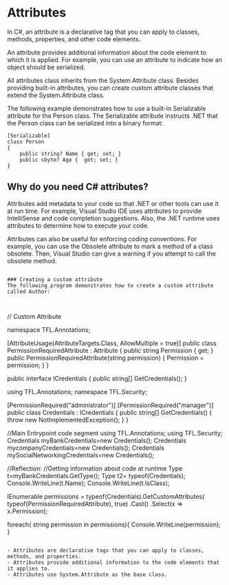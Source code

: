 # Attributes
In C#, an attribute is a declarative tag that you can apply to classes, methods, properties, and other code elements.

An attribute provides additional information about the code element to which it is applied. For example, you can use an attribute to indicate how an object should be serialized.

All attributes class inherits from the System.Attribute class. Besides providing built-in attributes, you can create custom attribute classes that extend the System.Attribute class.

The following example demonstrates how to use a built-in Serializable attribute for the Person class. The Serializable attribute instructs .NET that the Person class can be serialized into a binary format:

```
[Serializable]
class Person
{
    public string? Name { get; set; }
    public sbyte? Age {  get; set; }
}

```

## Why do you need C# attributes?
Attributes add metadata to your code so that .NET or other tools can use it at run time. For example, Visual Studio IDE uses attributes to provide IntelliSense and code completion suggestions. Also, the .NET runtime uses attributes to determine how to execute your code.

Attributes can also be useful for enforcing coding conventions. For example, you can use the Obsolete attribute to mark a method of a class obsolete. Then, Visual Studio can give a warning if you attempt to call the obsolete method.

```

### Creating a custom attribute
The following program demonstrates how to create a custom attribute called Author:

 
```
// Custom Attribute

namespace TFL.Annotations;

[AttributeUsage(AttributeTargets.Class, AllowMultiple = true)]
public class PermissionRequiredAttribute : Attribute
{
    public string Permission { get; }
    public PermissionRequiredAttribute(string permission)
    {
        Permission = permission;
       }
}

public interface ICredentials
{
        public   string[] GetCredentials();
}

using TFL.Annotations;
namespace TFL.Security;

[PermissionRequired("administrator")]
[PermissionRequired("manager")]
public class Credentials : ICredentials
{
    public string[] GetCredentials()
    {
        throw new NotImplementedException();
    }
}

//Main Entrypoint code segment 
using TFL.Annotations;
using TFL.Security;
Credentials myBankCredentials=new Credentials();
Credentials mycompanyCredentials=new Credentials();
Credentials mySocialNetworkingCredentials=new Credentials();

//Reflection:
//Getting information about code at runtime
Type t=myBankCredentials.GetType();
Type t2= typeof(Credentials);
Console.WriteLine(t.Name);
Console.WriteLine(t.IsClass);

IEnumerable<string> permissions = 
    typeof(Credentials).GetCustomAttributes(
        typeof(PermissionRequiredAttribute), true)
            .Cast<PermissionRequiredAttribute>()
            .Select(x => x.Permission);

foreach( string permission in permissions){
    Console.WriteLine(permission);
}

```

- Attributes are declarative tags that you can apply to classes, methods, and properties.
- Attributes provide additional information to the code elements that it applies to.
- Attributes use System.Attribute as the base class.
